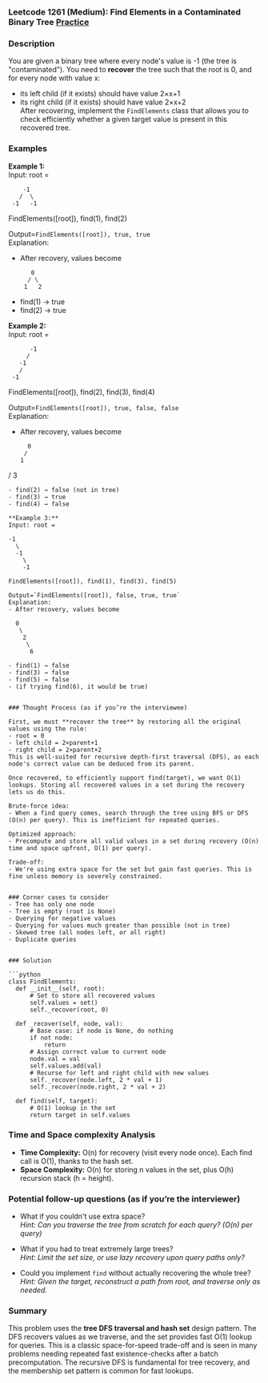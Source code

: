 ### Leetcode 1261 (Medium): Find Elements in a Contaminated Binary Tree [Practice](https://leetcode.com/problems/find-elements-in-a-contaminated-binary-tree)

### Description  
You are given a binary tree where every node's value is -1 (the tree is "contaminated"). You need to **recover** the tree such that the root is 0, and for every node with value x:
- its left child (if it exists) should have value 2×x+1
- its right child (if it exists) should have value 2×x+2  
After recovering, implement the `FindElements` class that allows you to check efficiently whether a given target value is present in this recovered tree.

### Examples  

**Example 1:**  
Input: root =  
```
    -1
   /  \
 -1   -1
```
FindElements([root]), find(1), find(2)

Output=`FindElements([root]), true, true`  
Explanation:  
- After recovery, values become  
  ```
     0
    / \
   1   2
  ```
- find(1) → true  
- find(2) → true

**Example 2:**  
Input: root =  
```
      -1
     /
   -1
   /
 -1
```
FindElements([root]), find(2), find(3), find(4)

Output=`FindElements([root]), true, false, false`  
Explanation:  
- After recovery, values become  
  ```
    0
   /
  1
 /
3
  ```
- find(2) → false (not in tree)  
- find(3) → true  
- find(4) → false

**Example 3:**  
Input: root =  
```
    -1
      \
      -1
        \
        -1
```
FindElements([root]), find(1), find(3), find(5)

Output=`FindElements([root]), false, true, true`  
Explanation:  
- After recovery, values become  
  ```
      0
       \
        2
         \
          6
  ```
- find(1) → false  
- find(3) → false  
- find(5) → false  
- (if trying find(6), it would be true)


### Thought Process (as if you’re the interviewee)  

First, we must **recover the tree** by restoring all the original values using the rule:
- root = 0
- left child = 2×parent+1
- right child = 2×parent+2  
This is well-suited for recursive depth-first traversal (DFS), as each node's correct value can be deduced from its parent.

Once recovered, to efficiently support find(target), we want O(1) lookups. Storing all recovered values in a set during the recovery lets us do this.

Brute-force idea:
- When a find query comes, search through the tree using BFS or DFS (O(n) per query). This is inefficient for repeated queries.

Optimized approach:
- Precompute and store all valid values in a set during recovery (O(n) time and space upfront, O(1) per query).

Trade-off:  
- We're using extra space for the set but gain fast queries. This is fine unless memory is severely constrained.


### Corner cases to consider  
- Tree has only one node  
- Tree is empty (root is None)  
- Querying for negative values  
- Querying for values much greater than possible (not in tree)  
- Skewed tree (all nodes left, or all right)  
- Duplicate queries  


### Solution

```python
class FindElements:
    def __init__(self, root):
        # Set to store all recovered values
        self.values = set()
        self._recover(root, 0)
    
    def _recover(self, node, val):
        # Base case: if node is None, do nothing
        if not node:
            return
        # Assign correct value to current node
        node.val = val
        self.values.add(val)
        # Recurse for left and right child with new values
        self._recover(node.left, 2 * val + 1)
        self._recover(node.right, 2 * val + 2)
    
    def find(self, target):
        # O(1) lookup in the set
        return target in self.values
```


### Time and Space complexity Analysis  

- **Time Complexity:** O(n) for recovery (visit every node once). Each find call is O(1), thanks to the hash set.
- **Space Complexity:** O(n) for storing n values in the set, plus O(h) recursion stack (h = height).


### Potential follow-up questions (as if you’re the interviewer)  

- What if you couldn't use extra space?  
  *Hint: Can you traverse the tree from scratch for each query? (O(n) per query)*

- What if you had to treat extremely large trees?  
  *Hint: Limit the set size, or use lazy recovery upon query paths only?*

- Could you implement `find` without actually recovering the whole tree?  
  *Hint: Given the target, reconstruct a path from root, and traverse only as needed.*


### Summary
This problem uses the **tree DFS traversal and hash set** design pattern. The DFS recovers values as we traverse, and the set provides fast O(1) lookup for queries. This is a classic space-for-speed trade-off and is seen in many problems needing repeated fast existence-checks after a batch precomputation. The recursive DFS is fundamental for tree recovery, and the membership set pattern is common for fast lookups.